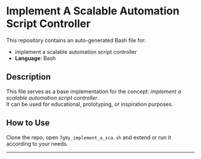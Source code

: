 # Implement A Scalable Automation Script Controller

This repository contains an auto-generated Bash file for:

- implement a scalable automation script controller
- **Language**: Bash

## Description

This file serves as a base implementation for the concept: *implement a scalable automation script controller*.  
It can be used for educational, prototyping, or inspiration purposes.

## How to Use

Clone the repo, open `7g8y_implement_a_sca.sh` and extend or run it according to your needs.

---


